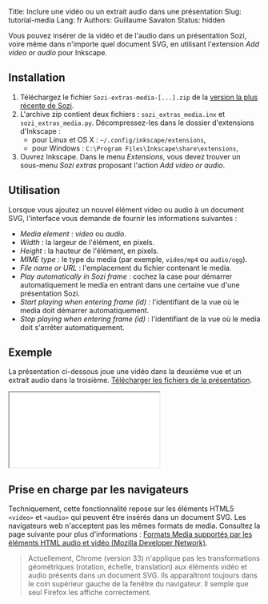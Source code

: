 Title: Inclure une vidéo ou un extrait audio dans une présentation
Slug: tutorial-media
Lang: fr
Authors: Guillaume Savaton
Status: hidden

Vous pouvez insérer de la vidéo et de l'audio dans un présentation Sozi,
voire même dans n'importe quel document SVG, en utilisant l'extension
*Add video or audio* pour Inkscape.

Installation
------------

1. Téléchargez le fichier `Sozi-extras-media-[...].zip`
   de la [version la plus récente de Sozi](https://github.com/senshu/Sozi/releases/).
2. L'archive zip contient deux fichiers&nbsp;: `sozi_extras_media.inx` et `sozi_extras_media.py`.
   Décompressez-les dans le dossier d'extensions d'Inkscape&nbsp;:
    * pour Linux et OS X&nbsp;: `~/.config/inkscape/extensions`,
    * pour Windows&nbsp;: `C:\Program Files\Inkscape\share\extensions`,
3. Ouvrez Inkscape. Dans le menu *Extensions*, vous devez trouver un sous-menu *Sozi extras* proposant l'action *Add video or audio*.

Utilisation
-----------

Lorsque vous ajoutez un nouvel élément video ou audio à un document SVG, l'interface vous demande
de fournir les informations suivantes&nbsp;:

* *Media element*&nbsp;: *video* ou *audio*.
* *Width*&nbsp;: la largeur de l'élément, en pixels.
* *Height*&nbsp;: la hauteur de l'élément, en pixels.
* *MIME type*&nbsp;: le type du media (par exemple, `video/mp4` ou `audio/ogg`).
* *File name or URL*&nbsp;: l'emplacement du fichier contenant le media.
* *Play automatically in Sozi frame*&nbsp;: cochez la case pour démarrer automatiquement le media en entrant
  dans une certaine vue d'une présentation Sozi.
* *Start playing when entering frame (id)*&nbsp;: l'identifiant de la vue où le media doit démarrer automatiquement.
* *Stop playing when entering frame (id)*&nbsp;: l'identifiant de la vue où le media doit s'arrêter automatiquement.

Exemple
-------

La présentation ci-dessous joue une vidéo dans la deuxième vue et un extrait audio
dans la troisième.
[Télécharger les fichiers de la présentation]({static}/presentations/tutorial-media.zip).

<iframe class="sozi" src="{static}/presentations/tutorial-media/tutorial-media.sozi.html">
    Your browser cannot display this content.
</iframe>

Prise en charge par les navigateurs
-----------------------------------

Techniquement, cette fonctionnalité repose sur les éléments HTML5 `<video>` et `<audio>`
qui peuvent être insérés dans un document SVG.
Les navigateurs web n'acceptent pas les mêmes formats de media.
Consultez la page suivante pour plus d'informations&nbsp;:
[Formats Media supportés par les éléments HTML audio et vidéo (Mozilla Developer Network)](https://developer.mozilla.org/fr/docs/Web/HTML/formats_media_support).

> Actuellement, Chrome (version 33) n'applique pas les transformations géométriques
> (rotation, échelle, translation) aux éléments vidéo et audio présents dans un document SVG.
> Ils apparaîtront toujours dans le coin supérieur gauche de la fenêtre du navigateur.
> Il semple que seul Firefox les affiche correctement.

